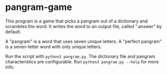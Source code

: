 # pangram-game
This program is a game that picks a pangram out of a dictionary and scrambles
the word. It writes the word to an output file, called ".answer" by default.

A "pangram" is a word that uses seven unique letters.
A "perfect pangram" is a seven-letter word with only unique letters.

Run the script with `python3 pangram.py`.
The dictionary file and pangram characteristics are configurable.
Run `python3 pangram.py --help` for more info.
